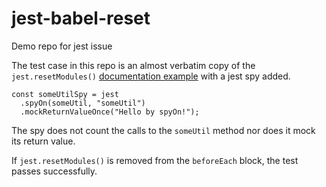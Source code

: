 # jest-babel-reset
Demo repo for jest issue

The test case in this repo is an almost verbatim copy of the `jest.resetModules()` [documentation example](https://jestjs.io/docs/jest-object#jestresetmodules) with a jest spy added.
```
const someUtilSpy = jest
  .spyOn(someUtil, "someUtil")
  .mockReturnValueOnce("Hello by spyOn!");
```
The spy does not count the calls to the `someUtil` method nor does it mock its return value.

If `jest.resetModules()` is removed from the `beforeEach` block, the test passes successfully.
